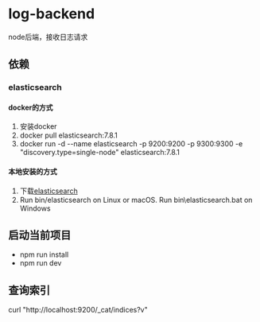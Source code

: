 # log-backend
node后端，接收日志请求

## 依赖

### elasticsearch
#### docker的方式
1. 安装docker
2. docker pull elasticsearch:7.8.1
3. docker run -d --name elasticsearch  -p 9200:9200 -p 9300:9300 -e "discovery.type=single-node" elasticsearch:7.8.1

#### 本地安装的方式
1. 下载[elasticsearch](https://www.elastic.co/cn/downloads/elasticsearch)
2. Run bin/elasticsearch on Linux or macOS. Run bin\elasticsearch.bat on Windows

## 启动当前项目
* npm run install
* npm run dev

## 查询索引
curl "http://localhost:9200/_cat/indices?v"